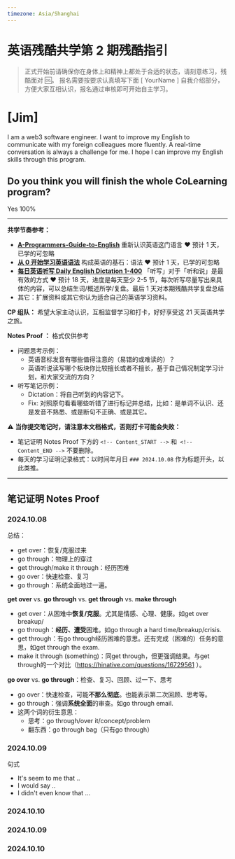 ```yaml
---
timezone: Asia/Shanghai
---
```


# 英语残酷共学第 2 期残酷指引

> 正式开始前请确保你在身体上和精神上都处于合适的状态，请刻意练习，残酷面对 🆒。 报名需要按要求认真填写下面 [ YourName ] 自我介绍部分，方便大家互相认识，报名通过审核即可开始自主学习。

# [Jim]

I am a web3 software engineer. I want to improve my English to communicate with my foreign colleagues more fluently. A real-time conversation is always a challenge for me. I hope I can improve my English skills through this program.

## Do you think you will finish the whole CoLearning program?

Yes 100%

---

**共学节奏参考：**

- [**A-Programmers-Guide-to-English**](https://github.com/yujiangshui/A-Programmers-Guide-to-English) 重新认识英语这门语言 ❤️ 预计 1 天，已学的可忽略
- [**从 0 开始学习英语语法**](https://hzpt-inet-club.github.io/english-note/) 构成英语的基石：语法 ❤️ 预计 1 天，已学的可忽略
- [**每日英语听写 Daily English Dictation 1-400**](https://www.bilibili.com/video/BV1U7411a7xG?p=3&vd_source=bc0666711d2280c24d54945ab9c11146) 「听写」对于「听和说」是最有效的方式 ❤️ 预计 18 天，进度是每天至少 2-5 节，每次听写尽量写出来具体的内容，可以总结生词/概述所学/复盘。最后 1 天对本期残酷共学复盘总结
- 其它：扩展资料或其它你认为适合自己的英语学习资料。

**CP 组队：**  希望大家主动认识，互相监督学习和打卡，好好享受这 21 天英语共学之旅。

**Notes Proof ：** 格式仅供参考

- 问题思考示例：
  - 英语音标发音有哪些值得注意的（易错的或难读的）？
  - 英语听说读写哪个板块你比较擅长或者不擅长，基于自己情况制定学习计划，和大家交流的方向？
- 听写笔记示例：
  - Dictation：将自己听到的内容记下。
  - Fix: 对照原句看看哪些听错了进行标记并总结，比如：是单词不认识、还是发音不熟悉、或是断句不正确、或是其它。

⚠️ **当你提交笔记时，请注意本文档格式，否则打卡可能会失败：**

- 笔记证明 Notes Proof 下方的 `<!-- Content_START -->` 和` <!-- Content_END -->` 不要删除。
- 每天的学习证明记录格式：以时间年月日 `### 2024.10.08` 作为标题开头，以此类推。

---

## 笔记证明 Notes Proof

<!-- Content_START -->

### 2024.10.08

总结：

- get over：恢复/克服过来
- go through：物理上的穿过
- get through/make it through：经历困难
- go over：快速检查、复习
- go through：系统全面地过一遍。



**get over** vs.  **go through** vs. **get through** vs. **make through**

- get over：从困难中**恢复/克服**。尤其是情感、心理、健康。如get over breakup/
- go through：**经历、遭受**困难。如go through a hard time/breakup/crisis.
- get through：有go through经历困难的意思。还有完成（困难的）任务的意思，如get through the exam.
- make it through (something)：同get through，但更强调结果。与get through的一个对比（https://hinative.com/questions/16729561 ）。

**go over** vs. **go through**：检查、复习、回顾、过一下、思考

- go over：快速检查，可能**不那么彻底**。也能表示第二次回顾、思考等。
- go through：强调**系统全面**的审查。如go through email.
- 这两个词的衍生意思：
    - 思考：go through/over it/concept/problem
    - 翻东西：go through bag（只有go through）


### 2024.10.09

句式

- It's seem to me that ..
- I would say ..
- I didn't even know that ...

### 2024.10.10



### 2024.10.09



### 2024.10.10







<!-- Content_END -->
